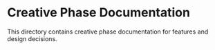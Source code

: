 # Creative Phase Documentation
This directory contains creative phase documentation for features and design decisions.
